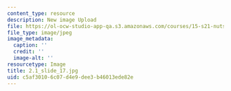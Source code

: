 ```yaml
---
content_type: resource
description: New image Upload
file: https://ol-ocw-studio-app-qa.s3.amazonaws.com/courses/15-s21-nuts-and-bolts-of-business-plans-january-iap-2014/c5af30106c07d4e9dee3b46013ede82e_2.1_slide_17.jpg
file_type: image/jpeg
image_metadata:
  caption: ''
  credit: ''
  image-alt: ''
resourcetype: Image
title: 2.1_slide_17.jpg
uid: c5af3010-6c07-d4e9-dee3-b46013ede82e
---
```

